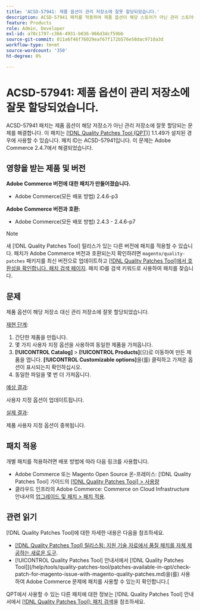 ```yaml
---
title: 'ACSD-57941: 제품 옵션이 관리 저장소에 잘못 할당되었습니다.'
description: ACSD-57941 패치를 적용하여 제품 옵션이 해당 스토어가 아닌 관리 스토어에 잘못 할당되는 Adobe Commerce 문제를 해결합니다.
feature: Products
role: Admin, Developer
exl-id: a78c1797-c366-4931-b036-966d3dcf59bb
source-git-commit: 011a6f46f76029eaf67f172b576e58dac9710a3d
workflow-type: tm+mt
source-wordcount: '350'
ht-degree: 0%

---
```


# ACSD-57941: 제품 옵션이 관리 저장소에 잘못 할당되었습니다.

ACSD-57941 패치는 제품 옵션이 해당 저장소가 아닌 관리 저장소에 잘못 할당되는 문제를 해결합니다. 이 패치는 [[!DNL Quality Patches Tool (QPT)]](https://experienceleague.adobe.com/en/docs/commerce-operations/tools/quality-patches-tool/quality-patches-tool-to-self-serve-quality-patches) 1.1.49가 설치된 경우에 사용할 수 있습니다. 패치 ID는 ACSD-57941입니다. 이 문제는 Adobe Commerce 2.4.7에서 해결되었습니다.

## 영향을 받는 제품 및 버전

**Adobe Commerce 버전에 대한 패치가 만들어졌습니다.**

* Adobe Commerce(모든 배포 방법) 2.4.6-p3

**Adobe Commerce 버전과 호환:**

* Adobe Commerce(모든 배포 방법) 2.4.3 - 2.4.6-p7

>[!NOTE]
>
>새 [!DNL Quality Patches Tool] 릴리스가 있는 다른 버전에 패치를 적용할 수 있습니다. 패치가 Adobe Commerce 버전과 호환되는지 확인하려면 `magento/quality-patches` 패키지를 최신 버전으로 업데이트하고 [[!DNL Quality Patches Tool]에서 호환성을 확인합니다. 패치 검색 페이지](https://experienceleague.adobe.com/tools/commerce-quality-patches/index.html). 패치 ID를 검색 키워드로 사용하여 패치를 찾습니다.

## 문제

제품 옵션이 해당 저장소 대신 관리 저장소에 잘못 할당되었습니다.

<u>재현 단계</u>:

1. 간단한 제품을 만듭니다.
1. 몇 가지 사용자 지정 옵션을 사용하여 동일한 제품을 가져옵니다.
1. **[!UICONTROL Catalog]** > **[!UICONTROL Products]**(으)로 이동하여 만든 제품을 엽니다. **[!UICONTROL Customizable options]**&#x200B;을(를) 클릭하고 가져온 옵션이 표시되는지 확인하십시오.
1. 동일한 파일을 몇 번 더 가져옵니다.

<u>예상 결과</u>:

사용자 지정 옵션이 업데이트됩니다.

<u>실제 결과</u>:

제품 사용자 지정 옵션이 중복됩니다.

## 패치 적용

개별 패치를 적용하려면 배포 방법에 따라 다음 링크를 사용합니다.

* Adobe Commerce 또는 Magento Open Source 온-프레미스: [!DNL Quality Patches Tool] 가이드의 [[!DNL Quality Patches Tool] > 사용량](/help/tools/quality-patches-tool/usage.md)
* 클라우드 인프라의 Adobe Commerce: Commerce on Cloud Infrastructure 안내서의 [업그레이드 및 패치 > 패치 적용](https://experienceleague.adobe.com/docs/commerce-cloud-service/user-guide/develop/upgrade/apply-patches.html).

## 관련 읽기

[!DNL Quality Patches Tool]에 대한 자세한 내용은 다음을 참조하세요.

* [[!DNL Quality Patches Tool] 릴리스됨: 지원 기술 자료에서 품질 패치를 자체 제공하는 새로운 도구](https://experienceleague.adobe.com/en/docs/commerce-operations/tools/quality-patches-tool/quality-patches-tool-to-self-serve-quality-patches).
* [!UICONTROL Quality Patches Tool] 안내서에서  [!DNL Quality Patches Tool]](/help/tools/quality-patches-tool/patches-available-in-qpt/check-patch-for-magento-issue-with-magento-quality-patches.md)을(를) 사용하여 Adobe Commerce 문제에 패치를 사용할 수 있는지 확인합니다.[


QPT에서 사용할 수 있는 다른 패치에 대한 정보는 [!DNL Quality Patches Tool] 안내서에서 [[!DNL Quality Patches Tool]: 패치 검색](https://experienceleague.adobe.com/tools/commerce-quality-patches/index.html)을 참조하세요.
